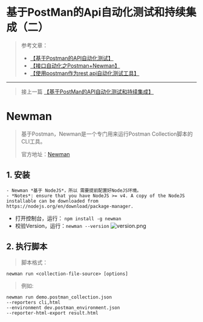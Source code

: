 # 基于PostMan的Api自动化测试和持续集成（二）

>参考文章：
>
> - [【基于Postman的API自动化测试】](https://segmentfault.com/a/1190000005055899)
> - [【接口自动化之Postman+Newman】](http://www.cnblogs.com/zuoshaowei/p/6192863.html)
> - [【使用postman作为rest api自动化测试工具】](https://segmentfault.com/a/1190000008279947)

----------

> 接上一篇 [【基于PostMan的API自动化测试和持续集成】](https://github.com/ZiqiWill/Notes/blob/master/Postman%E7%9A%84API%E8%87%AA%E5%8A%A8%E5%8C%96%E6%B5%8B%E8%AF%95%E5%92%8C%E6%8C%81%E7%BB%AD%E9%9B%86%E6%88%90.md)

# Newman
> 基于Postman，Newman是一个专门用来运行Postman Collection脚本的CLI工具。
> 
> 官方地址：[Newman](https://www.npmjs.com/package/newman)

## 1. 安装
	- Newman *基于 NodeJS*，所以 需要提前配置好NodeJS环境。
	- *Notes*: ensure that you have NodeJS >= v4. A copy of the NodeJS installable can be downloaded from https://nodejs.org/en/download/package-manager.
- 打开控制台，运行： `npm install -g newman`
- 校验Version，运行：`newman --version` ![version.png](https://www.z4a.net/images/2018/01/04/version.png)

## 2. 执行脚本
> 脚本格式：
> 
`newman run <collection-file-source> [options]`

> 例如:
>
```
newman run demo.postman_collection.json 
--reporters cli,html 
--environment dev.postman_environment.json 
--reporter-html-export result.html

```
>